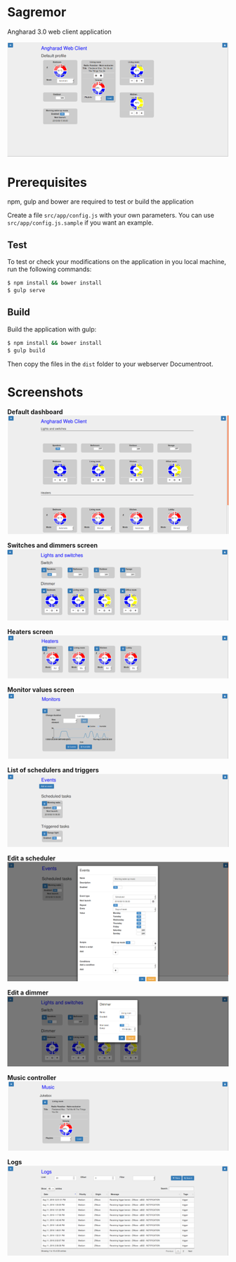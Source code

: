 # Sagremor

Angharad 3.0 web client application

![example snapshot](https://github.com/babelouest/sagremor/raw/master/snapshots/dashboard-filled.png)

# Prerequisites

npm, gulp and bower are required to test or build the application

Create a file `src/app/config.js` with your own parameters. You can use `src/app/config.js.sample` if you want an example.

## Test

To test or check your modifications on the application in you local machine, run the following commands:

```bash
$ npm install && bower install
$ gulp serve
```

## Build

Build the application with gulp:

```bash
$ npm install && bower install
$ gulp build
```

Then copy the files in the `dist` folder to your webserver Documentroot.

# Screenshots

**Default dashboard**
![Defaut Dashboard](https://github.com/babelouest/sagremor/raw/master/snapshots/dashboard-default.png)

**Switches and dimmers screen**
![Switches and dimmers](https://github.com/babelouest/sagremor/raw/master/snapshots/switches.png)

**Heaters screen**
![Heaters](https://github.com/babelouest/sagremor/raw/master/snapshots/heaters.png)

**Monitor values screen**
![Monitor values](https://github.com/babelouest/sagremor/raw/master/snapshots/monitor.png)

**List of schedulers and triggers**
![Events list](https://github.com/babelouest/sagremor/raw/master/snapshots/Events.png)

**Edit a scheduler**
![Edit a scheduled event](https://github.com/babelouest/sagremor/raw/master/snapshots/Event-edit.png)

**Edit a dimmer**
![Edit a dimmer](https://github.com/babelouest/sagremor/raw/master/snapshots/dimmer-edit.png)

**Music controller**
![Music controller](https://github.com/babelouest/sagremor/raw/master/snapshots/Music.png)

**Logs**
![Logs screen](https://github.com/babelouest/sagremor/raw/master/snapshots/logs.png)
